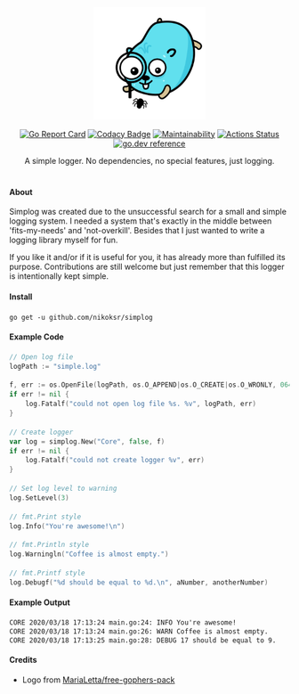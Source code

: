 <div align="center">
<img
    width=40%
    src="images/gopher-bug.svg"
    alt="proji logo"
/>

[![Go Report Card](https://goreportcard.com/badge/github.com/nikoksr/simplog)](https://goreportcard.com/report/github.com/nikoksr/simplog)
[![Codacy Badge](https://api.codacy.com/project/badge/Grade/643b7cce9fd2491e9fde38de6e1c58ad)](https://www.codacy.com/manual/nikoksr/proji?utm_source=github.com&utm_medium=referral&utm_content=nikoksr/proji&utm_campaign=Badge_Grade)
[![Maintainability](https://api.codeclimate.com/v1/badges/c9295422ae29fb489503/maintainability)](https://codeclimate.com/github/nikoksr/simplog/maintainability)
[![Actions Status](https://github.com/nikoksr/simplog/workflows/Go-Test/badge.svg)](https://github.com/{owner}/{repo}/actions)
[![go.dev reference](https://img.shields.io/badge/go.dev-reference-007d9c?logo=go&logoColor=white&style=flat)](https://pkg.go.dev/github.com/nikoksr/simplog)

</div>

<p align="center">A simple logger. No dependencies, no special features, just logging.</p>

<h1></h1>

#### About

<p>Simplog was created due to the unsuccessful search for a small and simple logging system. I needed a system that's exactly in the middle between 'fits-my-needs' and 'not-overkill'. Besides that I just wanted to write a logging library myself for fun.

If you like it and/or if it is useful for you, it has already more than fulfilled its purpose. Contributions are still welcome but just remember that this logger is intentionally kept simple.

</p>

#### Install <a id="install"></a>

`go get -u github.com/nikoksr/simplog`

#### Example Code

```go
// Open log file
logPath := "simple.log"

f, err := os.OpenFile(logPath, os.O_APPEND|os.O_CREATE|os.O_WRONLY, 0644)
if err != nil {
	log.Fatalf("could not open log file %s. %v", logPath, err)
}

// Create logger
var log = simplog.New("Core", false, f)
if err != nil {
    log.Fatalf("could not create logger %v", err)
}

// Set log level to warning
log.SetLevel(3)

// fmt.Print style
log.Info("You're awesome!\n")

// fmt.Println style
log.Warningln("Coffee is almost empty.")

// fmt.Printf style
log.Debugf("%d should be equal to %d.\n", aNumber, anotherNumber)
```

#### Example Output

    CORE 2020/03/18 17:13:24 main.go:24: INFO You're awesome!
    CORE 2020/03/18 17:13:24 main.go:26: WARN Coffee is almost empty.
    CORE 2020/03/18 17:13:25 main.go:28: DEBUG 17 should be equal to 9.

#### Credits

-   Logo from [MariaLetta/free-gophers-pack](https://github.com/MariaLetta/free-gophers-pack)
